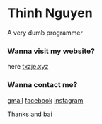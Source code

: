 # Thinh Nguyen

A very dumb programmer

### Wanna visit my website?

here [txzje.xyz](https://txzje.xyz)

### Wanna contact me?

[gmail](mailto:thinhnguyenhuuhung@gmail.com)
[facebook](https://facebook.com/txzje)
[instagram](https://instagram.com/txzje)


Thanks and bai
